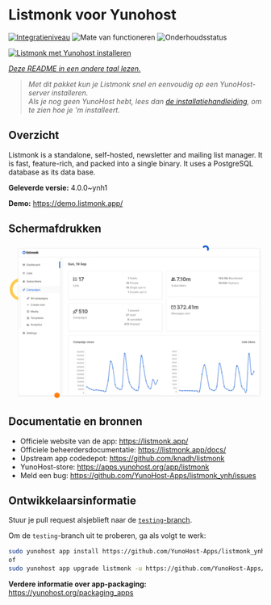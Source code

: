 <!--
NB: Deze README is automatisch gegenereerd door <https://github.com/YunoHost/apps/tree/master/tools/readme_generator>
Hij mag NIET handmatig aangepast worden.
-->

# Listmonk voor Yunohost

[![Integratieniveau](https://dash.yunohost.org/integration/listmonk.svg)](https://ci-apps.yunohost.org/ci/apps/listmonk/) ![Mate van functioneren](https://ci-apps.yunohost.org/ci/badges/listmonk.status.svg) ![Onderhoudsstatus](https://ci-apps.yunohost.org/ci/badges/listmonk.maintain.svg)

[![Listmonk met Yunohost installeren](https://install-app.yunohost.org/install-with-yunohost.svg)](https://install-app.yunohost.org/?app=listmonk)

*[Deze README in een andere taal lezen.](./ALL_README.md)*

> *Met dit pakket kun je Listmonk snel en eenvoudig op een YunoHost-server installeren.*  
> *Als je nog geen YunoHost hebt, lees dan [de installatiehandleiding](https://yunohost.org/install), om te zien hoe je 'm installeert.*

## Overzicht

Listmonk is a standalone, self-hosted, newsletter and mailing list manager. It is fast, feature-rich, and packed into a single binary. It uses a PostgreSQL database as its data base.


**Geleverde versie:** 4.0.0~ynh1

**Demo:** <https://demo.listmonk.app/>

## Schermafdrukken

![Schermafdrukken van Listmonk](./doc/screenshots/screenshot.png)

## Documentatie en bronnen

- Officiele website van de app: <https://listmonk.app/>
- Officiele beheerdersdocumentatie: <https://listmonk.app/docs/>
- Upstream app codedepot: <https://github.com/knadh/listmonk>
- YunoHost-store: <https://apps.yunohost.org/app/listmonk>
- Meld een bug: <https://github.com/YunoHost-Apps/listmonk_ynh/issues>

## Ontwikkelaarsinformatie

Stuur je pull request alsjeblieft naar de [`testing`-branch](https://github.com/YunoHost-Apps/listmonk_ynh/tree/testing).

Om de `testing`-branch uit te proberen, ga als volgt te werk:

```bash
sudo yunohost app install https://github.com/YunoHost-Apps/listmonk_ynh/tree/testing --debug
of
sudo yunohost app upgrade listmonk -u https://github.com/YunoHost-Apps/listmonk_ynh/tree/testing --debug
```

**Verdere informatie over app-packaging:** <https://yunohost.org/packaging_apps>
